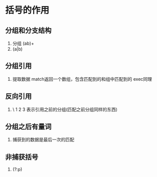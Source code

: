 # 括号的作用

## 分组和分支结构

1. 分组 (ab)+
2. (a|b)

## 分组引用

1. 提取数据 match返回一个数组，包含匹配到的和组中匹配到的 exec同理

## 反向引用

1. \ 1 2 3 表示引用之前的分组(匹配之前分组同样的东西)

## 分组之后有量词

1. 捕获到的数据是最后一次的匹配

## 非捕获括号

1. (?:p)